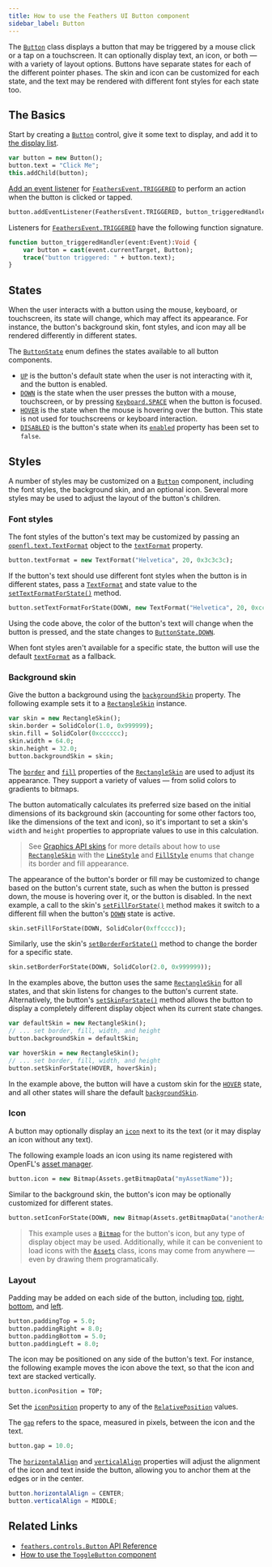```yaml
---
title: How to use the Feathers UI Button component
sidebar_label: Button
---
```


The [`Button`](https://api.feathersui.com/current/feathers/controls/Button.html) class displays a button that may be triggered by a mouse click or a tap on a touchscreen. It can optionally display text, an icon, or both — with a variety of layout options. Buttons have separate states for each of the different pointer phases. The skin and icon can be customized for each state, and the text may be rendered with different font styles for each state too.

## The Basics

Start by creating a [`Button`](https://api.feathersui.com/current/feathers/controls/Button.html) control, give it some text to display, and add it to [the display list](https://books.openfl.org/openfl-developers-guide/display-programming/basics-of-display-programming.html).

```hx
var button = new Button();
button.text = "Click Me";
this.addChild(button);
```

[Add an event listener](https://books.openfl.org/openfl-developers-guide/handling-events/basics-of-handling-events.html) for [`FeathersEvent.TRIGGERED`](https://api.feathersui.com/current/feathers/events/FeathersEvent.html#TRIGGERED) to perform an action when the button is clicked or tapped.

```hx
button.addEventListener(FeathersEvent.TRIGGERED, button_triggeredHandler);
```

Listeners for [`FeathersEvent.TRIGGERED`](https://api.feathersui.com/current/feathers/events/FeathersEvent.html#TRIGGERED) have the following function signature.

```hx
function button_triggeredHandler(event:Event):Void {
    var button = cast(event.currentTarget, Button);
    trace("button triggered: " + button.text);
}
```

## States

When the user interacts with a button using the mouse, keyboard, or touchscreen, its state will change, which may affect its appearance. For instance, the button's background skin, font styles, and icon may all be rendered differently in different states.

The [`ButtonState`](https://api.feathersui.com/current/feathers/controls/ButtonState.html) enum defines the states available to all button components.

- [`UP`](https://api.feathersui.com/current/feathers/controls/ButtonState.html#UP) is the button's default state when the user is not interacting with it, and the button is enabled.
- [`DOWN`](https://api.feathersui.com/current/feathers/controls/ButtonState.html#DOWN) is the state when the user presses the button with a mouse, touchscreen, or by pressing [`Keyboard.SPACE`](https://api.openfl.org/openfl/ui/Keyboard.html#SPACE) when the button is focused.
- [`HOVER`](https://api.feathersui.com/current/feathers/controls/ButtonState.html#HOVER) is the state when the mouse is hovering over the button. This state is not used for touchscreens or keyboard interaction.
- [`DISABLED`](https://api.feathersui.com/current/feathers/controls/ButtonState.html#DISABLED) is the button's state when its [`enabled`](https://api.feathersui.com/current/feathers/core/IUIControl.html#enabled) property has been set to `false`.

## Styles

A number of styles may be customized on a [`Button`](https://api.feathersui.com/current/feathers/controls/Button.html) component, including the font styles, the background skin, and an optional icon. Several more styles may be used to adjust the layout of the button's children.

### Font styles

The font styles of the button's text may be customized by passing an [`openfl.text.TextFormat`](https://api.openfl.org/openfl/text/TextFormat.html) object to the [`textFormat`](https://api.feathersui.com/current/feathers/controls/Button.html#textFormat) property.

```hx
button.textFormat = new TextFormat("Helvetica", 20, 0x3c3c3c);
```

If the button's text should use different font styles when the button is in different states, pass a [`TextFormat`](https://api.openfl.org/openfl/text/TextFormat.html) and state value to the [`setTextFormatForState()`](https://api.feathersui.com/current/feathers/controls/Button.html#setTextFormatForState) method.

```hx
button.setTextFormatForState(DOWN, new TextFormat("Helvetica", 20, 0xcc0000));
```

Using the code above, the color of the button's text will change when the button is pressed, and the state changes to [`ButtonState.DOWN`](https://api.feathersui.com/current/feathers/controls/ButtonState.html#DOWN).

When font styles aren't available for a specific state, the button will use the default [`textFormat`](https://api.feathersui.com/current/feathers/controls/Button.html#textFormat) as a fallback.

### Background skin

Give the button a background using the [`backgroundSkin`](https://api.feathersui.com/current/feathers/controls/BasicButton.html#backgroundSkin) property. The following example sets it to a [`RectangleSkin`](https://api.feathersui.com/current/feathers/skins/RectangleSkin.html) instance.

```hx
var skin = new RectangleSkin();
skin.border = SolidColor(1.0, 0x999999);
skin.fill = SolidColor(0xcccccc);
skin.width = 64.0;
skin.height = 32.0;
button.backgroundSkin = skin;
```

The [`border`](https://api.feathersui.com/current/feathers/skins/BaseGraphicsPathSkin.html#border) and [`fill`](https://api.feathersui.com/current/feathers/skins/BaseGraphicsPathSkin.html#fill) properties of the [`RectangleSkin`](https://api.feathersui.com/current/feathers/skins/RectangleSkin.html) are used to adjust its appearance. They support a variety of values — from solid colors to gradients to bitmaps.

The button automatically calculates its preferred size based on the initial dimensions of its background skin (accounting for some other factors too, like the dimensions of the text and icon), so it's important to set a skin's `width` and `height` properties to appropriate values to use in this calculation.

> See [Graphics API skins](./graphics-api-skins.md) for more details about how to use [`RectangleSkin`](https://api.feathersui.com/current/feathers/skins/RectangleSkin.html) with the [`LineStyle`](https://api.feathersui.com/current/feathers/graphics/LineStyle.html) and [`FillStyle`](https://api.feathersui.com/current/feathers/graphics/FillStyle.html) enums that change its border and fill appearance.

The appearance of the button's border or fill may be customized to change based on the button's current state, such as when the button is pressed down, the mouse is hovering over it, or the button is disabled. In the next example, a call to the skin's [`setFillForState()`](https://api.feathersui.com/current/feathers/skins/RectangleSkin.html#setFillForState) method makes it switch to a different fill when the button's [`DOWN`](https://api.feathersui.com/current/feathers/controls/ButtonState.html#DOWN) state is active.

```hx
skin.setFillForState(DOWN, SolidColor(0xffcccc));
```

Similarly, use the skin's [`setBorderForState()`](https://api.feathersui.com/current/feathers/skins/RectangleSkin.html#setBorderForState) method to change the border for a specific state.

```hx
skin.setBorderForState(DOWN, SolidColor(2.0, 0x999999));
```

In the examples above, the button uses the same [`RectangleSkin`](https://api.feathersui.com/current/feathers/skins/RectangleSkin.html) for all states, and that skin listens for changes to the button's current state. Alternatively, the button's [`setSkinForState()`](https://api.feathersui.com/current/feathers/controls/BasicButton.html#setSkinForState) method allows the button to display a completely different display object when its current state changes.

```hx
var defaultSkin = new RectangleSkin();
// ... set border, fill, width, and height
button.backgroundSkin = defaultSkin;

var hoverSkin = new RectangleSkin();
// ... set border, fill, width, and height
button.setSkinForState(HOVER, hoverSkin);
```

In the example above, the button will have a custom skin for the [`HOVER`](https://api.feathersui.com/current/feathers/controls/ButtonState.html#HOVER) state, and all other states will share the default [`backgroundSkin`](https://api.feathersui.com/current/feathers/controls/BasicButton.html#backgroundSkin).

### Icon

A button may optionally display an [`icon`](https://api.feathersui.com/current/feathers/controls/Button.html#icon) next to its the text (or it may display an icon without any text).

The following example loads an icon using its name registered with OpenFL's [asset manager](https://api.openfl.org/openfl/utils/Assets.html).

```hx
button.icon = new Bitmap(Assets.getBitmapData("myAssetName"));
```

Similar to the background skin, the button's icon may be optionally customized for different states.

```hx
button.setIconForState(DOWN, new Bitmap(Assets.getBitmapData("anotherAssetName")));
```

> This example uses a [`Bitmap`](https://api.openfl.org/openfl/display/Bitmap.html) for the button's icon, but any type of display object may be used. Additionally, while it can be convenient to load icons with the [`Assets`](https://api.openfl.org/openfl/utils/Assets.html) class, icons may come from anywhere — even by drawing them programatically.

### Layout

Padding may be added on each side of the button, including [top](https://api.feathersui.com/current/feathers/controls/Button.html#paddingTop), [right](https://api.feathersui.com/current/feathers/controls/Button.html#paddingRight), [bottom](https://api.feathersui.com/current/feathers/controls/Button.html#paddingBottom), and [left](https://api.feathersui.com/current/feathers/controls/Button.html#paddingLeft).

```hx
button.paddingTop = 5.0;
button.paddingRight = 8.0;
button.paddingBottom = 5.0;
button.paddingLeft = 8.0;
```

The icon may be positioned on any side of the button's text. For instance, the following example moves the icon above the text, so that the icon and text are stacked vertically.

```hx
button.iconPosition = TOP;
```

Set the [`iconPosition`](https://api.feathersui.com/current/feathers/controls/Button.html#iconPosition) property to any of the [`RelativePosition`](https://api.feathersui.com/current/feathers/layout/RelativePosition.html) values.

The [`gap`](https://api.feathersui.com/current/feathers/controls/Button.html#gap) refers to the space, measured in pixels, between the icon and the text.

```hx
button.gap = 10.0;
```

The [`horizontalAlign`](https://api.feathersui.com/current/feathers/controls/Button.html#horizontalAlign) and [`verticalAlign`](https://api.feathersui.com/current/feathers/controls/Button.html#verticalAlign) properties will adjust the alignment of the icon and text inside the button, allowing you to anchor them at the edges or in the center.

```actionscript
button.horizontalAlign = CENTER;
button.verticalAlign = MIDDLE;
```

## Related Links

- [`feathers.controls.Button` API Reference](https://api.feathersui.com/current/feathers/controls/Button.html)
- [How to use the `ToggleButton` component](./toggle-button.html)
